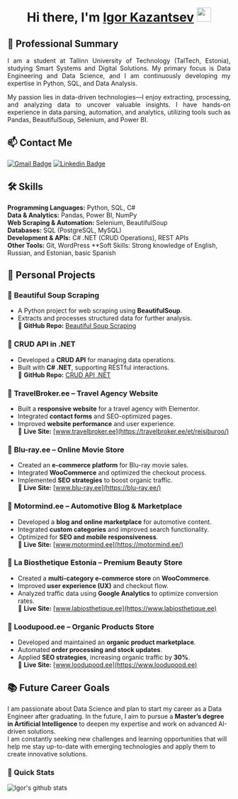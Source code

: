 <h1 align="center">Hi there, I'm <a href="https://www.linkedin.com/in/igor-kazantsev/" target="_blank">Igor Kazantsev</a> <img
src="https://github.com/blackcater/blackcater/raw/main/images/Hi.gif" height="32" /></h1>

## 🎯 Professional Summary

<p align="justify">
  I am a student at Tallinn University of Technology (TalTech, Estonia), studying Smart Systems and Digital Solutions. My primary focus is Data Engineering and Data Science, and I am continuously developing my expertise in Python, SQL, and Data Analysis.</p>

 <p align="justify"> My passion lies in data-driven technologies—I enjoy extracting, processing, and analyzing data to uncover valuable insights. I have hands-on experience in data parsing, automation, and analytics, utilizing tools such as Pandas, BeautifulSoup, Selenium, and Power BI.
</p>

## 📫 Contact Me

[![Gmail Badge](https://img.shields.io/badge/-igor.kazantsev@taltech.ee-c14438?style=flat-square&logo=Gmail&logoColor=white&link=mailto:igor.kazantsev@taltech.ee)](mailto:igor.kazantsev@taltech.ee)
[![Linkedin Badge](https://img.shields.io/badge/-igorkazantsev-blue?style=flat-square&logo=Linkedin&logoColor=white&link=https://www.linkedin.com/in/igor-kazantsev/)](https://www.linkedin.com/in/igor-kazantsev/)

## 🛠 Skills
**Programming Languages:** Python, SQL, C#  
**Data & Analytics:** Pandas, Power BI, NumPy  
**Web Scraping & Automation:** Selenium, BeautifulSoup  
**Databases:** SQL (PostgreSQL, MySQL)  
**Development & APIs:** C# .NET (CRUD Operations), REST APIs  
**Other Tools:** Git, WordPress
**Soft Skills: Strong knowledge of English, Russian, and Estonian, basic Spanish
 

## 💼 Personal Projects

### 🔹 **Beautiful Soup Scraping**  
- A Python project for web scraping using **BeautifulSoup**.  
- Extracts and processes structured data for further analysis.  
📍 **GitHub Repo:** [Beautiful Soup Scraping](https://github.com/IgorKazantsev/Beautiful-Soap-Scrapping)  

### 🔹 **CRUD API in .NET**  
- Developed a **CRUD API** for managing data operations.  
- Built with **C# .NET**, supporting RESTful interactions.  
📍 **GitHub Repo:** [CRUD API .NET](https://github.com/IgorKazantsev/CRUD-API)  

### 🔹 **TravelBroker.ee – Travel Agency Website**  
- Built a **responsive website** for a travel agency with Elementor.  
- Integrated **contact forms** and SEO-optimized pages.  
- Improved **website performance** and user experience.  
📍 **Live Site:** [www.travelbroker.ee](https://travelbroker.ee/et/reisiburoo/)  

### 🔹 **Blu-ray.ee – Online Movie Store**  
- Created an **e-commerce platform** for Blu-ray movie sales.  
- Integrated **WooCommerce** and optimized the checkout process.  
- Implemented **SEO strategies** to boost organic traffic.  
📍 **Live Site:** [www.blu-ray.ee](https://blu-ray.ee/)  

### 🔹 **Motormind.ee – Automotive Blog & Marketplace**  
- Developed a **blog and online marketplace** for automotive content.  
- Integrated **custom categories** and improved search functionality.  
- Optimized for **SEO and mobile responsiveness**.  
📍 **Live Site:** [www.motormind.ee](https://motormind.ee/) 

### 🔹 **La Biosthetique Estonia – Premium Beauty Store**  
- Created a **multi-category e-commerce store** on **WooCommerce**.  
- Improved **user experience (UX)** and checkout flow.  
- Analyzed traffic data using **Google Analytics** to optimize conversion rates.  
📍 **Live Site:** [www.labiosthetique.ee](https://www.labiosthetique.ee)  

### 🔹 **Loodupood.ee – Organic Products Store**  
- Developed and maintained an **organic product marketplace**.  
- Automated **order processing and stock updates**.  
- Applied **SEO strategies**, increasing organic traffic by **30%**.  
📍 **Live Site:** [www.loodupood.ee](https://www.loodupood.ee)  

## 📚 Future Career Goals  

I am passionate about Data Science and plan to start my career as a Data Engineer after graduating. In the future, I aim to pursue a **Master’s degree in Artificial Intelligence** to deepen my expertise and work on advanced AI-driven solutions.  
I am constantly seeking new challenges and learning opportunities that will help me stay up-to-date with emerging technologies and apply them to create innovative solutions.

### 🚀 Quick Stats
![Igor's github stats](https://github-readme-stats.vercel.app/api?username=IgorKazantsev&show_icons=true&hide=["issues"]&theme=dark)
